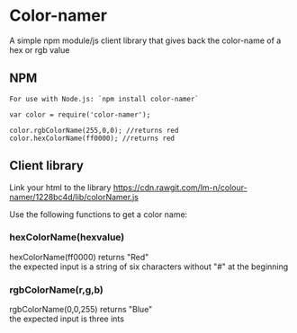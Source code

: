 # Color-namer
A simple npm module/js client library that gives back the color-name of a hex or rgb value

## NPM 
	For use with Node.js: `npm install color-namer`

	var color = require('color-namer');
	
	color.rgbColorName(255,0,0); //returns red
	color.hexColorName(ff0000); //returns red



## Client library

  Link your html to the library https://cdn.rawgit.com/lm-n/colour-namer/1228bc4d/lib/colorNamer.js
  
  Use the following functions to get a color name: 
  ### hexColorName(hexvalue)
  hexColorName(ff0000) returns "Red"
  <br />the expected input is a string of six characters without "#" at the beginning
  ### rgbColorName(r,g,b)
  rgbColorName(0,0,255) returns "Blue"
  <br />the expected input is three ints
